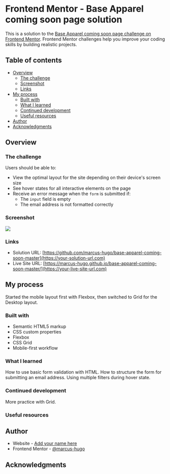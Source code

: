 # Frontend Mentor - Base Apparel coming soon page solution

This is a solution to the [Base Apparel coming soon page challenge on Frontend Mentor](https://www.frontendmentor.io/challenges/base-apparel-coming-soon-page-5d46b47f8db8a7063f9331a0). Frontend Mentor challenges help you improve your coding skills by building realistic projects.

## Table of contents

- [Overview](#overview)
  - [The challenge](#the-challenge)
  - [Screenshot](#screenshot)
  - [Links](#links)
- [My process](#my-process)
  - [Built with](#built-with)
  - [What I learned](#what-i-learned)
  - [Continued development](#continued-development)
  - [Useful resources](#useful-resources)
- [Author](#author)
- [Acknowledgments](#acknowledgments)

## Overview

### The challenge
Users should be able to:

- View the optimal layout for the site depending on their device's screen size
- See hover states for all interactive elements on the page
- Receive an error message when the `form` is submitted if:
  - The `input` field is empty
  - The email address is not formatted correctly

### Screenshot
![](./screenshot.jpg)

### Links
- Solution URL: [https://github.com/marcus-hugo/base-apparel-coming-soon-master](https://your-solution-url.com)
- Live Site URL: [https://marcus-hugo.github.io/base-apparel-coming-soon-master/](https://your-live-site-url.com)

## My process
Started the mobile layout first with Flexbox, then switched to Grid for the Desktop layout.

### Built with

- Semantic HTML5 markup
- CSS custom properties
- Flexbox
- CSS Grid
- Mobile-first workflow

### What I learned
How to use basic form validation with HTML.  How to structure the form
for submitting an email address.  Using multiple filters during hover state.

### Continued development
More practice with Grid.
### Useful resources

## Author
- Website - [Add your name here](https://www.your-site.com)
- Frontend Mentor - [@marcus-hugo](https://www.frontendmentor.io/profile/marcus-hugo)

## Acknowledgments
